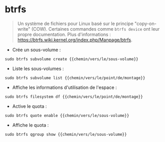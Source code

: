 # btrfs

> Un système de fichiers pour Linux basé sur le principe "copy-on-write" (COW).
> Certaines commandes comme `btrfs device` ont leur propre documentation.
> Plus d'informations : <https://btrfs.wiki.kernel.org/index.php/Manpage/btrfs>.

- Crée un sous-volume :

`sudo btrfs subvolume create {{chemin/vers/le/sous-volume}}`

- Liste les sous-volumes :

`sudo btrfs subvolume list {{chemin/vers/le/point/de/montage}}`

- Affiche les informations d'utilisation de l'espace :

`sudo btrfs filesystem df {{chemin/vers/le/point/de/montage}}`

- Active le quota :

`sudo btrfs quote enable {{chemin/vers/le/sous-volume}}`

- Affiche le quota :

`sudo btrfs qgroup show {{chemin/vers/le/sous-volume}}`